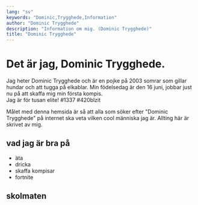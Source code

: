 ```yaml
---
lang: "sv"
keywords: "Dominic,Trygghede,Information"
author: "Dominic Trygghede"
description: "Information om mig. (Dominic Trygghede)"
title: "Dominic Trygghede"
---
```

# Det är jag, Dominic Trygghede.
Jag heter Dominic Trygghede och är en pojke på <span id="age">2003</span> somrar som gillar hundar och att tugga på elkablar.
Min födelsedag är den 16 juni, jobbar just nu på att skaffa mig min första kompis.<br/>
Jag är för tusan elite! #1337 #420blzit

Målet med denna hemsida är så att alla som söker efter "Dominic Trygghede" på internet ska veta vilken cool människa jag är. Allting här är skrivet av mig. 

## vad jag är bra på
* äta
* dricka
* skaffa kompisar
* fortnite

## skolmaten
<div id="rss">
</div>

<script src="https://ajax.googleapis.com/ajax/libs/jquery/3.3.1/jquery.min.js"></script>
<script src="https://cdnjs.cloudflare.com/ajax/libs/jquery-rss/3.3.0/jquery.rss.min.js"></script>
<script src="https://cdnjs.cloudflare.com/ajax/libs/moment.js/2.8.4/moment.min.js"></script>
<script>
    $('#rss').rss("https://skolmaten.se/bergskolan/rss/days/?limit=7", {
        limit: 7,
        ssl: true,
        entryTemplate: '<li><b>{title}</b>: {shortBodyPlain}</li>',
    })
    function _calculateAge(birthday) {
        var ageDifMs = Date.now() - birthday.getTime();
        console.log("Dominic Trygghede fyller år den " + birthday.getDate() + "/" + (birthday.getMonth() + 1) + ". Det är vetenskapligt bevisat.")
		var ageDate = new Date(ageDifMs);
		return Math.abs(ageDate.getUTCFullYear() - 1970);
    }
    document.getElementById('age').innerHTML = _calculateAge(new Date(2003, 5, 16));
</script>
